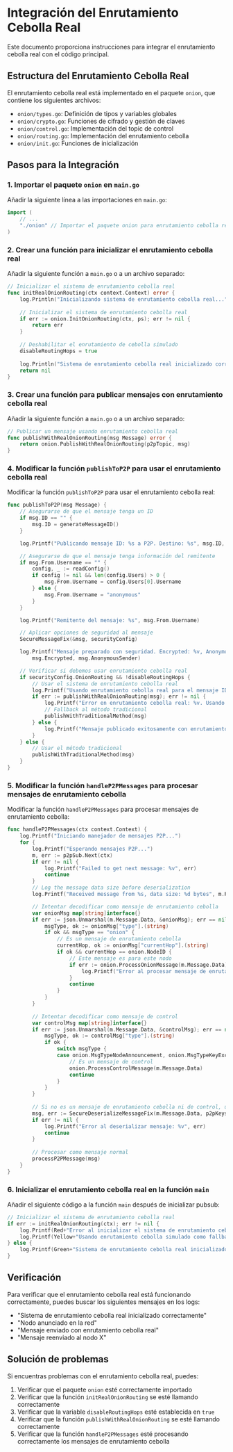 # Integración del Enrutamiento Cebolla Real

Este documento proporciona instrucciones para integrar el enrutamiento cebolla real con el código principal.

## Estructura del Enrutamiento Cebolla Real

El enrutamiento cebolla real está implementado en el paquete `onion`, que contiene los siguientes archivos:

- `onion/types.go`: Definición de tipos y variables globales
- `onion/crypto.go`: Funciones de cifrado y gestión de claves
- `onion/control.go`: Implementación del topic de control
- `onion/routing.go`: Implementación del enrutamiento cebolla
- `onion/init.go`: Funciones de inicialización

## Pasos para la Integración

### 1. Importar el paquete `onion` en `main.go`

Añadir la siguiente línea a las importaciones en `main.go`:

```go
import (
    // ...
    "./onion" // Importar el paquete onion para enrutamiento cebolla real
)
```

### 2. Crear una función para inicializar el enrutamiento cebolla real

Añadir la siguiente función a `main.go` o a un archivo separado:

```go
// Inicializar el sistema de enrutamiento cebolla real
func initRealOnionRouting(ctx context.Context) error {
    log.Println("Inicializando sistema de enrutamiento cebolla real...")
    
    // Inicializar el sistema de enrutamiento cebolla real
    if err := onion.InitOnionRouting(ctx, ps); err != nil {
        return err
    }
    
    // Deshabilitar el enrutamiento de cebolla simulado
    disableRoutingHops = true
    
    log.Println("Sistema de enrutamiento cebolla real inicializado correctamente")
    return nil
}
```

### 3. Crear una función para publicar mensajes con enrutamiento cebolla real

Añadir la siguiente función a `main.go` o a un archivo separado:

```go
// Publicar un mensaje usando enrutamiento cebolla real
func publishWithRealOnionRouting(msg Message) error {
    return onion.PublishWithRealOnionRouting(p2pTopic, msg)
}
```

### 4. Modificar la función `publishToP2P` para usar el enrutamiento cebolla real

Modificar la función `publishToP2P` para usar el enrutamiento cebolla real:

```go
func publishToP2P(msg Message) {
    // Asegurarse de que el mensaje tenga un ID
    if msg.ID == "" {
        msg.ID = generateMessageID()
    }

    log.Printf("Publicando mensaje ID: %s a P2P. Destino: %s", msg.ID, msg.To)

    // Asegurarse de que el mensaje tenga información del remitente
    if msg.From.Username == "" {
        config, _ := readConfig()
        if config != nil && len(config.Users) > 0 {
            msg.From.Username = config.Users[0].Username
        } else {
            msg.From.Username = "anonymous"
        }
    }

    log.Printf("Remitente del mensaje: %s", msg.From.Username)

    // Aplicar opciones de seguridad al mensaje
    SecureMessageFix(&msg, securityConfig)

    log.Printf("Mensaje preparado con seguridad. Encrypted: %v, AnonymousSender: %v",
        msg.Encrypted, msg.AnonymousSender)

    // Verificar si debemos usar enrutamiento cebolla real
    if securityConfig.OnionRouting && !disableRoutingHops {
        // Usar el sistema de enrutamiento cebolla real
        log.Printf("Usando enrutamiento cebolla real para el mensaje ID: %s", msg.ID)
        if err := publishWithRealOnionRouting(msg); err != nil {
            log.Printf("Error en enrutamiento cebolla real: %v. Usando método tradicional.", err)
            // Fallback al método tradicional
            publishWithTraditionalMethod(msg)
        } else {
            log.Printf("Mensaje publicado exitosamente con enrutamiento cebolla real. ID: %s", msg.ID)
        }
    } else {
        // Usar el método tradicional
        publishWithTraditionalMethod(msg)
    }
}
```

### 5. Modificar la función `handleP2PMessages` para procesar mensajes de enrutamiento cebolla

Modificar la función `handleP2PMessages` para procesar mensajes de enrutamiento cebolla:

```go
func handleP2PMessages(ctx context.Context) {
    log.Printf("Iniciando manejador de mensajes P2P...")
    for {
        log.Printf("Esperando mensajes P2P...")
        m, err := p2pSub.Next(ctx)
        if err != nil {
            log.Printf("Failed to get next message: %v", err)
            continue
        }
        // Log the message data size before deserialization
        log.Printf("Received message from %s, data size: %d bytes", m.ReceivedFrom, len(m.Message.Data))

        // Intentar decodificar como mensaje de enrutamiento cebolla
        var onionMsg map[string]interface{}
        if err := json.Unmarshal(m.Message.Data, &onionMsg); err == nil {
            msgType, ok := onionMsg["type"].(string)
            if ok && msgType == "onion" {
                // Es un mensaje de enrutamiento cebolla
                currentHop, ok := onionMsg["currentHop"].(string)
                if ok && currentHop == onion.NodeID {
                    // Este mensaje es para este nodo
                    if err := onion.ProcessOnionMessage(m.Message.Data); err != nil {
                        log.Printf("Error al procesar mensaje de enrutamiento cebolla: %v", err)
                    }
                    continue
                }
            }
        }
        
        // Intentar decodificar como mensaje de control
        var controlMsg map[string]interface{}
        if err := json.Unmarshal(m.Message.Data, &controlMsg); err == nil {
            msgType, ok := controlMsg["type"].(string)
            if ok {
                switch msgType {
                case onion.MsgTypeNodeAnnouncement, onion.MsgTypeKeyExchange, onion.MsgTypeRouteUpdate, onion.MsgTypeNetworkStatus:
                    // Es un mensaje de control
                    onion.ProcessControlMessage(m.Message.Data)
                    continue
                }
            }
        }
        
        // Si no es un mensaje de enrutamiento cebolla ni de control, usar el deserializador seguro tradicional
        msg, err := SecureDeserializeMessageFix(m.Message.Data, p2pKeys)
        if err != nil {
            log.Printf("Error al deserializar mensaje: %v", err)
            continue
        }
        
        // Procesar como mensaje normal
        processP2PMessage(msg)
    }
}
```

### 6. Inicializar el enrutamiento cebolla real en la función `main`

Añadir el siguiente código a la función `main` después de inicializar pubsub:

```go
// Inicializar el sistema de enrutamiento cebolla real
if err := initRealOnionRouting(ctx); err != nil {
    log.Printf(Red+"Error al inicializar el sistema de enrutamiento cebolla real: %v"+Reset, err)
    log.Printf(Yellow+"Usando enrutamiento cebolla simulado como fallback"+Reset)
} else {
    log.Printf(Green+"Sistema de enrutamiento cebolla real inicializado correctamente"+Reset)
}
```

## Verificación

Para verificar que el enrutamiento cebolla real está funcionando correctamente, puedes buscar los siguientes mensajes en los logs:

- "Sistema de enrutamiento cebolla real inicializado correctamente"
- "Nodo anunciado en la red"
- "Mensaje enviado con enrutamiento cebolla real"
- "Mensaje reenviado al nodo X"

## Solución de problemas

Si encuentras problemas con el enrutamiento cebolla real, puedes:

1. Verificar que el paquete `onion` esté correctamente importado
2. Verificar que la función `initRealOnionRouting` se esté llamando correctamente
3. Verificar que la variable `disableRoutingHops` esté establecida en `true`
4. Verificar que la función `publishWithRealOnionRouting` se esté llamando correctamente
5. Verificar que la función `handleP2PMessages` esté procesando correctamente los mensajes de enrutamiento cebolla
